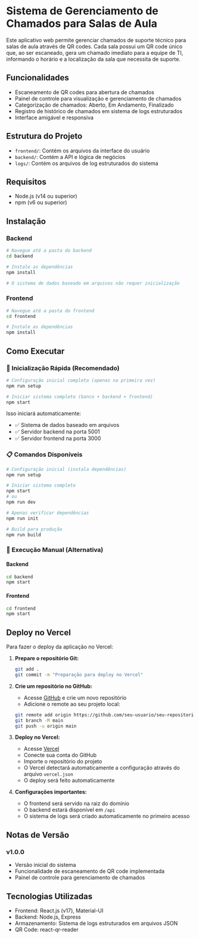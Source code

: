 # Sistema de Gerenciamento de Chamados para Salas de Aula

Este aplicativo web permite gerenciar chamados de suporte técnico para salas de aula através de QR codes. Cada sala possui um QR code único que, ao ser escaneado, gera um chamado imediato para a equipe de TI, informando o horário e a localização da sala que necessita de suporte.

## Funcionalidades

- Escaneamento de QR codes para abertura de chamados
- Painel de controle para visualização e gerenciamento de chamados
- Categorização de chamados: Aberto, Em Andamento, Finalizado
- Registro de histórico de chamados em sistema de logs estruturados
- Interface amigável e responsiva

## Estrutura do Projeto

- `frontend/`: Contém os arquivos da interface do usuário
- `backend/`: Contém a API e lógica de negócios
- `logs/`: Contém os arquivos de log estruturados do sistema

## Requisitos

- Node.js (v14 ou superior)
- npm (v6 ou superior)

## Instalação

### Backend

```bash
# Navegue até a pasta do backend
cd backend

# Instale as dependências
npm install

# O sistema de dados baseado em arquivos não requer inicialização
```

### Frontend

```bash
# Navegue até a pasta do frontend
cd frontend

# Instale as dependências
npm install
```

## Como Executar

### 🚀 Inicialização Rápida (Recomendado)

```bash
# Configuração inicial completa (apenas na primeira vez)
npm run setup

# Iniciar sistema completo (banco + backend + frontend)
npm start
```

Isso iniciará automaticamente:
- ✅ Sistema de dados baseado em arquivos
- ✅ Servidor backend na porta 5001
- ✅ Servidor frontend na porta 3000

### 📋 Comandos Disponíveis

```bash
# Configuração inicial (instala dependências)
npm run setup

# Iniciar sistema completo
npm start
# ou
npm run dev

# Apenas verificar dependências
npm run init

# Build para produção
npm run build
```

### 🔧 Execução Manual (Alternativa)

#### Backend
```bash
cd backend
npm start
```

#### Frontend
```bash
cd frontend
npm start
```

## Deploy no Vercel

Para fazer o deploy da aplicação no Vercel:

1. **Prepare o repositório Git:**
   ```bash
   git add .
   git commit -m "Preparação para deploy no Vercel"
   ```

2. **Crie um repositório no GitHub:**
   - Acesse [GitHub](https://github.com) e crie um novo repositório
   - Adicione o remote ao seu projeto local:
   ```bash
   git remote add origin https://github.com/seu-usuario/seu-repositorio.git
   git branch -M main
   git push -u origin main
   ```

3. **Deploy no Vercel:**
   - Acesse [Vercel](https://vercel.com)
   - Conecte sua conta do GitHub
   - Importe o repositório do projeto
   - O Vercel detectará automaticamente a configuração através do arquivo `vercel.json`
   - O deploy será feito automaticamente

4. **Configurações importantes:**
   - O frontend será servido na raiz do domínio
   - O backend estará disponível em `/api`
   - O sistema de logs será criado automaticamente no primeiro acesso

## Notas de Versão

### v1.0.0
- Versão inicial do sistema
- Funcionalidade de escaneamento de QR code implementada
- Painel de controle para gerenciamento de chamados

## Tecnologias Utilizadas

- Frontend: React.js (v17), Material-UI
- Backend: Node.js, Express
- Armazenamento: Sistema de logs estruturados em arquivos JSON
- QR Code: react-qr-reader